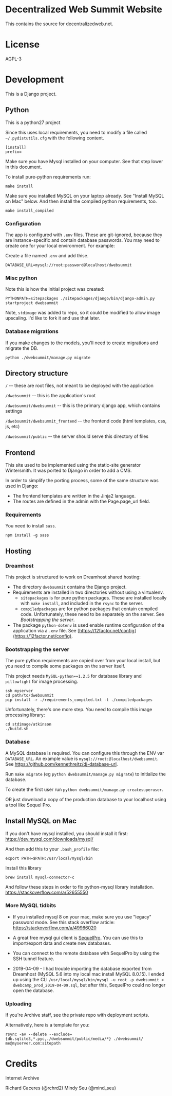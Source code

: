 # Decentralized Web Summit Website

This contains the source for decentralizedweb.net.


# License

AGPL-3


# Development

This is a Django project.


## Python

This is a python27 project

Since this uses local requirements, you need to modify a file called `~/.pydistutils.cfg` with the following content.

```
[install]
prefix=
```

Make sure you have Mysql installed on your computer. See that step lower in this document.


To install pure-python requirements run:
```
make install
```

Make sure you installed MySQL on your laptop already. See "Install MySQL on Mac" below.
And then install the compiled python requirements, too. 

```
make install_compiled
```

### Configuration

The app is configured with `.env` files. These are git-ignored, because they are instance-specific and contain database passwords. You may need to create one for your local environment. For example:

Create a file named `.env` and add thise.
```
DATABASE_URL=mysql://root:password@localhost/dwebsummit
```

### Misc python
Note this is how the initial project was created:
```
PYTHONPATH=sitepackages ./sitepackages/django/bin/django-admin.py startproject dwebsummit
```

Note, `stdimage` was added to repo, so it could be modified to allow image upscaling. I'd like to fork it and use that later.


### Database migrations

If you make changes to the models, you'll need to create migrations and migrate the DB.

```
python ./dwebsummit/manage.py migrate
```

## Directory structure

`/` -- these are root files, not meant to be deployed with the application

`/dwebsummit`  -- this is the application's root

`/dwebsummit/dwebsummit` -- this is the primary django app, which contains settings

`/dwebsummit/dwebsummit_frontend` -- the frontend code (html templates, css, js, etc)

`/dwebsummit/public` -- the server should serve this directory of files


## Frontend

This site used to be implemented using the static-site generator Wintersmith. It was ported to Django in order to add a CMS.

In order to simplify the porting process, some of the same structure was used in Django:
- The frontend templates are written in the Jinja2 language.
- The routes are defined in the admin with the Page.page_url field.

### Requirements

You need to install `sass`.

```
npm install -g sass
```


## Hosting


### Dreamhost

This project is structured to work on Dreamhost shared hosting:
- The directory `dwebsummit` contains the Django project.
- Requirements are installed in two directories without using a virtualenv.
  - `sitepackages` is for pure python packages. These are installed locally with `make install`, and included in the `rsync` to the server.
  - `compiledpackages` are for python packages that contain compiled code. Unfortunately, these need to be separately on the server. See *Bootstrapping the server*.
- The package `python-dotenv` is used enable runtime configuration of the application via a `.env` file. See [https://12factor.net/config](https://12factor.net/config).


### Bootstrapping the server

The pure python requirements are copied over from your local install, but you need to compile some packages on the server itself.

This project needs `MySQL-python==1.2.5` for database library and `pillowfight` for image processing.

```
ssh myserver
cd path/to/dwebsummit
pip install -r ./requirements_compiled.txt -t ./compiledpackages
```

Unfortunately, there's one more step. You need to compile this image processing library:

```
cd stdimage/atkinson
./build.sh
```


### Database

A MySQL database is required. You can configure this through the ENV var `DATABASE_URL`. An example value is `mysql://root:@localhost/dwebsummit`. See https://github.com/kennethreitz/dj-database-url.

Run `make migrate` (eg `python dwebsummit/manage.py migrate`) to initialize the database.

To create the first user run `python dwebsummit/manage.py createsuperuser`.

OR just download a copy of the production database to your localhost using a tool like Sequel Pro.

## Install MySQL on Mac

If you don't have mysql installed, you should install it first: https://dev.mysql.com/downloads/mysql/

And then add this to your `.bash_profile` file:

```
export PATH=$PATH:/usr/local/mysql/bin
```

Install this library
```
brew install mysql-connector-c
```

And follow these steps in order to fix python-mysql library installation.
https://stackoverflow.com/a/52655550

### More MySQL tidbits

- If you installed mysql 8 on your mac, make sure you use "legacy" password mode. See this stack overflow article: https://stackoverflow.com/a/49966020

- A great free mysql gui client is [SequelPro](https://sequelpro.com). You can use this to import/export data and create new databases.

- You can connect to the remote database with SequelPro by using the SSH tunnel feature.

- 2019-04-09 - I had trouble importing the database exported from Dreamhost (MySQL 5.6 into my local mac install MySQL 8.0.15). I ended up using the CLI `/usr/local/mysql/bin/mysql -u root -p dwebsummit < dwebcamp_prod_2019-04-09.sql`, but after this, SequelPro could no longer open the database.



### Uploading

If you're Archive staff, see the private repo with deployment scripts.

Alternatively, here is a template for you:
```
rsync -av --delete --exclude={db.sqlite3,*.pyc,./dwebsummit/public/media/*} ./dwebsummit/ me@myserver.com:sitepath
```



# Credits

Internet Archive

Richard Caceres (@rchrd2)
Mindy Seu (@mind_seu)
